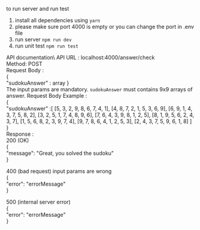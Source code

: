 to run server and run test
1. install all dependencies using `yarn`
2. please make sure port 4000 is empty or you can change the port in .env file
3. run server `npm run dev`
4. run unit test `npm run test`

API documentation\\
API URL : localhost:4000/answer/check\
Method: POST\
Request Body :\
{\
	"sudokuAnswer" : array
}\
The input params are mandatory. `sudokuAnswer` must contains 9x9 arrays of answer.
Request Body Example :\
{\
	"sudokuAnswer" :[
    [5, 3, 2, 9, 8, 6, 7, 4, 1],
    [4, 8, 7, 2, 1, 5, 3, 6, 9],
    [6, 9, 1, 4, 3, 7, 5, 8, 2],
    [3, 2, 5, 1, 7, 4, 8, 9, 6],
    [7, 6, 4, 3, 9, 8, 1, 2, 5],
    [8, 1, 9, 5, 6, 2, 4, 3, 7],
    [1, 5, 6, 8, 2, 3, 9, 7, 4],
    [9, 7, 8, 6, 4, 1, 2, 5, 3],
    [2, 4, 3, 7, 5, 9, 6, 1, 8]
    ]\
}\
Response : \
200 (OK) \
{\
    "message": "Great, you solved the sudoku"\
}

400 (bad request) input params are wrong\
{\
    "error": "errorMessage"\
}

500 (internal server error)\
{\
    "error": "errorMessage"\
}
